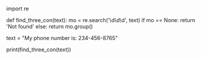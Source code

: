 import re

def find_three_con(text):
    mo = re.search('\d\d\d', text)
    if mo == None:
        return 'Not found'
    else:
        return mo.group()

text = "My phone number is: 234-456-8765"  

print(find_three_con(text))  